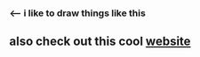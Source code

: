 ### <-- i like to draw things like this

## also check out this cool [website](https://kuhaneko.github.io)
